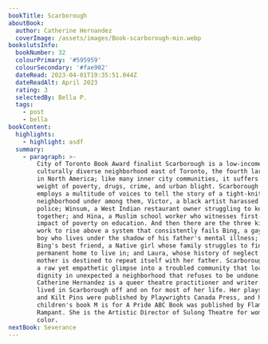 ```yaml
---
bookTitle: Scarborough
aboutBook:
  author: Catherine Hernandez
  coverImage: /assets/images/Book-scarborough-min.webp
bookslutsInfo:
  bookNumber: 32
  colourPrimary: '#595959'
  colourSecondary: '#fae902'
  dateRead: 2023-04-01T19:35:51.044Z
  dateReadAlt: April 2023
  rating: 3
  selectedBy: Bella P.
  tags:
    - post
    - bella
bookContent:
  highlights:
    - highlight: asdf
  summary:
    - paragraph: >-
        City of Toronto Book Award finalist Scarborough is a low-income,
        culturally diverse neighborhood east of Toronto, the fourth largest city
        in North America; like many inner city communities, it suffers under the
        weight of poverty, drugs, crime, and urban blight. Scarborough the novel
        employs a multitude of voices to tell the story of a tight-knit
        neighborhood under among them, Victor, a black artist harassed by the
        police; Winsum, a West Indian restaurant owner struggling to keep it
        together; and Hina, a Muslim school worker who witnesses first-hand the
        impact of poverty on education. And then there are the three kids who
        work to rise above a system that consistently fails Bing, a gay Filipino
        boy who lives under the shadow of his father's mental illness; Sylvie,
        Bing's best friend, a Native girl whose family struggles to find a
        permanent home to live in; and Laura, whose history of neglect by her
        mother is destined to repeat itself with her father. Scarborough offers
        a raw yet empathetic glimpse into a troubled community that locates its
        dignity in unexpected a neighborhood that refuses to be undone.
        Catherine Hernandez is a queer theatre practitioner and writer who has
        lived in Scarborough off and on for most of her life. Her plays Singkil
        and Kilt Pins were published by Playwrights Canada Press, and her
        children's book M is for A Pride ABC Book was published by Flamingo
        Rampant. She is the Artistic Director of Sulong Theatre for women of
        color.
nextBook: Severance
---
```


